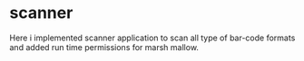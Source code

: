 # scanner
Here i implemented scanner application to scan all type of bar-code formats and added run time permissions for marsh mallow.

